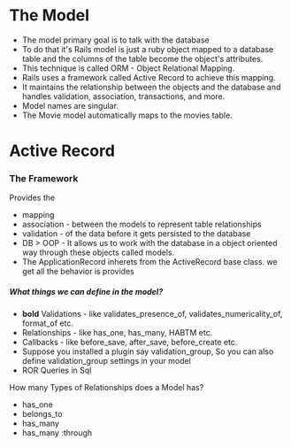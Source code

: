 # The Model
- The model primary goal is to talk with the database
- To do that it's Rails model is just a ruby object mapped to a database table and the columns of the table become the object's attributes.
- This technique is called ORM - Object Relational Mapping.
- Rails uses a framework called Active Record to achieve this mapping.
- It maintains the relationship between the objects and the database and handles validation, association, transactions, and more.
- Model names are singular.
- The Movie model automatically maps to the movies table.

# Active Record
### The Framework
Provides the
- mapping
- association - between the models to represent table relationships
- validation - of the data before it gets persisted to the database
- DB > OOP - It allows us to work with the database in a object oriented way through these objects called models.
- The ApplicationRecord inherets from the ActiveRecord base class. we get all the behavior is provides

##### What things we can define in the model?
- **bold** Validations - like validates_presence_of, validates_numericality_of, format_of etc.
- Relationships - like has_one, has_many, HABTM etc.
- Callbacks - like before_save, after_save, before_create etc.
- Suppose you installed a plugin say validation_group, So you can also define validation_group settings in your model
- ROR Queries in Sql


How many Types of Relationships does a Model has?

- has_one
- belongs_to
- has_many
- has_many :through
